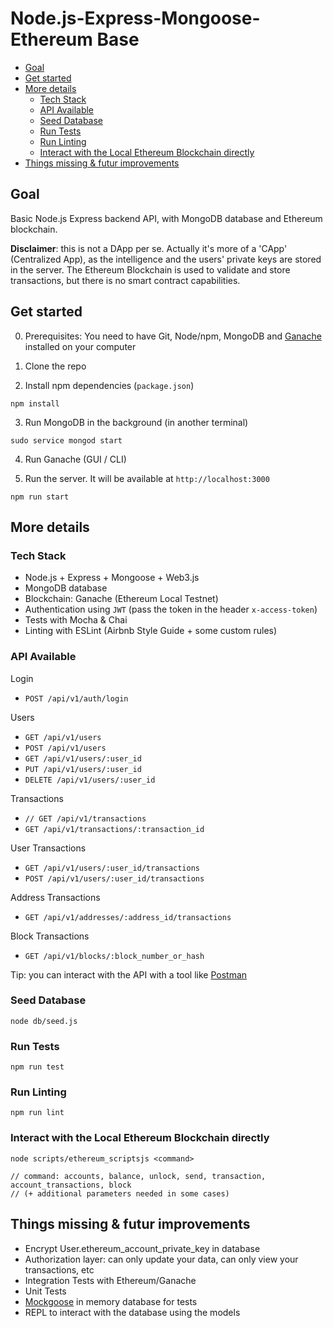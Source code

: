 # Node.js-Express-Mongoose-Ethereum Base

<!-- START doctoc generated TOC please keep comment here to allow auto update -->
<!-- DON'T EDIT THIS SECTION, INSTEAD RE-RUN doctoc TO UPDATE -->


- [Goal](#goal)
- [Get started](#get-started)
- [More details](#more-details)
  - [Tech Stack](#tech-stack)
  - [API Available](#api-available)
  - [Seed Database](#seed-database)
  - [Run Tests](#run-tests)
  - [Run Linting](#run-linting)
  - [Interact with the Local Ethereum Blockchain directly](#interact-with-the-local-ethereum-blockchain-directly)
- [Things missing & futur improvements](#things-missing--futur-improvements)

<!-- END doctoc generated TOC please keep comment here to allow auto update -->

## Goal

Basic Node.js Express backend API, with MongoDB database and Ethereum blockchain.

**Disclaimer**: this is not a DApp per se. Actually it's more of a 'CApp' (Centralized App), as the intelligence and the users' private keys are stored in the server. The Ethereum Blockchain is used to validate and store transactions, but there is no smart contract capabilities.

## Get started

0. Prerequisites: You need to have Git, Node/npm, MongoDB and [Ganache](http://truffleframework.com/ganache/) installed on your computer

1. Clone the repo

2. Install npm dependencies (`package.json`)
```
npm install
```

3. Run MongoDB in the background (in another terminal)
```
sudo service mongod start
```

4. Run Ganache (GUI / CLI)

5. Run the server. It will be available at `http://localhost:3000`
```
npm run start
```


## More details

### Tech Stack

- Node.js + Express + Mongoose + Web3.js
- MongoDB database
- Blockchain: Ganache (Ethereum Local Testnet)
- Authentication using `JWT` (pass the token in the header `x-access-token`)
- Tests with Mocha & Chai
- Linting with ESLint (Airbnb Style Guide + some custom rules)


### API Available

Login
- `POST /api/v1/auth/login`

Users
- `GET /api/v1/users`
- `POST /api/v1/users`
- `GET /api/v1/users/:user_id`
- `PUT /api/v1/users/:user_id`
- `DELETE /api/v1/users/:user_id`

Transactions
- `// GET /api/v1/transactions`
- `GET /api/v1/transactions/:transaction_id`

User Transactions
- `GET /api/v1/users/:user_id/transactions`
- `POST /api/v1/users/:user_id/transactions`

Address Transactions
- `GET /api/v1/addresses/:address_id/transactions`

Block Transactions
- `GET /api/v1/blocks/:block_number_or_hash`


Tip: you can interact with the API with a tool like [Postman](https://www.getpostman.com/)


### Seed Database

```
node db/seed.js
```


### Run Tests

```
npm run test
```


### Run Linting

```
npm run lint
```


### Interact with the Local Ethereum Blockchain directly

```
node scripts/ethereum_scriptsjs <command>

// command: accounts, balance, unlock, send, transaction, account_transactions, block
// (+ additional parameters needed in some cases)
```


## Things missing & futur improvements

- Encrypt User.ethereum_account_private_key in database
- Authorization layer: can only update your data, can only view your transactions, etc
- Integration Tests with Ethereum/Ganache
- Unit Tests
- [Mockgoose](https://github.com/mockgoose/mockgoose) in memory database for tests
- REPL to interact with the database using the models
